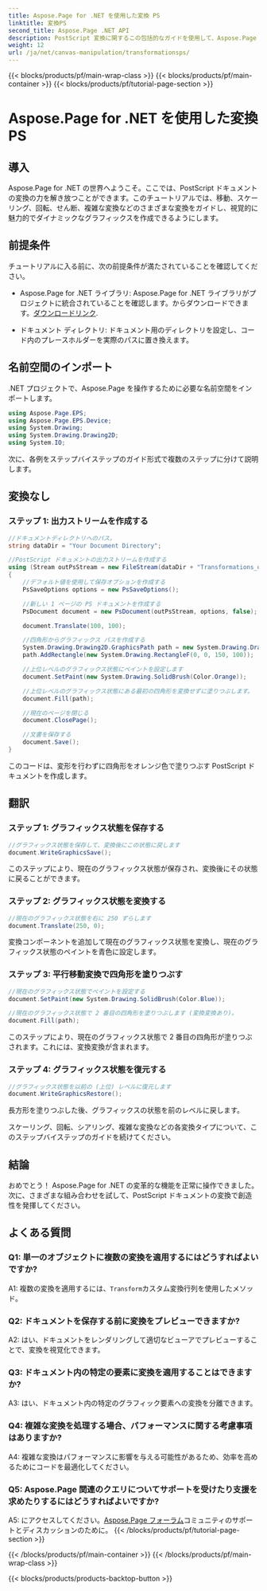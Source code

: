 ```yaml
---
title: Aspose.Page for .NET を使用した変換 PS
linktitle: 変換PS
second_title: Aspose.Page .NET API
description: PostScript 変換に関するこの包括的なガイドを使用して、Aspose.Page for .NET の可能性を解き放ちます。ダイナミックなグラフィックスを簡単に作成できます。
weight: 12
url: /ja/net/canvas-manipulation/transformationsps/
---
```


{{< blocks/products/pf/main-wrap-class >}}
{{< blocks/products/pf/main-container >}}
{{< blocks/products/pf/tutorial-page-section >}}

# Aspose.Page for .NET を使用した変換 PS

## 導入

Aspose.Page for .NET の世界へようこそ。ここでは、PostScript ドキュメントの変換の力を解き放つことができます。このチュートリアルでは、移動、スケーリング、回転、せん断、複雑な変換などのさまざまな変換をガイドし、視覚的に魅力的でダイナミックなグラフィックスを作成できるようにします。

## 前提条件

チュートリアルに入る前に、次の前提条件が満たされていることを確認してください。

-  Aspose.Page for .NET ライブラリ: Aspose.Page for .NET ライブラリがプロジェクトに統合されていることを確認します。からダウンロードできます。[ダウンロードリンク](https://releases.aspose.com/page/net/).

- ドキュメント ディレクトリ: ドキュメント用のディレクトリを設定し、コード内のプレースホルダーを実際のパスに置き換えます。

## 名前空間のインポート

.NET プロジェクトで、Aspose.Page を操作するために必要な名前空間をインポートします。

```csharp
using Aspose.Page.EPS;
using Aspose.Page.EPS.Device;
using System.Drawing;
using System.Drawing.Drawing2D;
using System.IO;
```

次に、各例をステップバイステップのガイド形式で複数のステップに分けて説明します。


## 変換なし

### ステップ 1: 出力ストリームを作成する

```csharp
//ドキュメントディレクトリへのパス。
string dataDir = "Your Document Directory";

//PostScript ドキュメントの出力ストリームを作成する
using (Stream outPsStream = new FileStream(dataDir + "Transformations_outPS.ps", FileMode.Create))
{
    //デフォルト値を使用して保存オプションを作成する
    PsSaveOptions options = new PsSaveOptions();

    //新しい 1 ページの PS ドキュメントを作成する
    PsDocument document = new PsDocument(outPsStream, options, false);

    document.Translate(100, 100);

    //四角形からグラフィックス パスを作成する
    System.Drawing.Drawing2D.GraphicsPath path = new System.Drawing.Drawing2D.GraphicsPath();
    path.AddRectangle(new System.Drawing.RectangleF(0, 0, 150, 100));

    //上位レベルのグラフィックス状態にペイントを設定します
    document.SetPaint(new System.Drawing.SolidBrush(Color.Orange));

    //上位レベルのグラフィックス状態にある最初の四角形を変換せずに塗りつぶします。
    document.Fill(path);

    //現在のページを閉じる
    document.ClosePage();

    //文書を保存する
    document.Save();
}
```

このコードは、変形を行わずに四角形をオレンジ色で塗りつぶす PostScript ドキュメントを作成します。

## 翻訳

### ステップ 1: グラフィックス状態を保存する

```csharp
//グラフィックス状態を保存して、変換後にこの状態に戻します
document.WriteGraphicsSave();
```

このステップにより、現在のグラフィックス状態が保存され、変換後にその状態に戻ることができます。

### ステップ 2: グラフィックス状態を変換する

```csharp
//現在のグラフィックス状態を右に 250 ずらします
document.Translate(250, 0);
```

変換コンポーネントを追加して現在のグラフィックス状態を変換し、現在のグラフィックス状態のペイントを青色に設定します。

### ステップ 3: 平行移動変換で四角形を塗りつぶす

```csharp
//現在のグラフィックス状態でペイントを設定する
document.SetPaint(new System.Drawing.SolidBrush(Color.Blue));

//現在のグラフィックス状態で 2 番目の四角形を塗りつぶします (変換変換あり)。
document.Fill(path);
```

このステップにより、現在のグラフィックス状態で 2 番目の四角形が塗りつぶされます。これには、変換変換が含まれます。

### ステップ 4: グラフィックス状態を復元する

```csharp
//グラフィックス状態を以前の (上位) レベルに復元します
document.WriteGraphicsRestore();
```

長方形を塗りつぶした後、グラフィックスの状態を前のレベルに戻します。

スケーリング、回転、シアリング、複雑な変換などの各変換タイプについて、このステップバイステップのガイドを続けてください。

## 結論

おめでとう！ Aspose.Page for .NET の変革的な機能を正常に操作できました。次に、さまざまな組み合わせを試して、PostScript ドキュメントの変換で創造性を発揮してください。

## よくある質問

### Q1: 単一のオブジェクトに複数の変換を適用するにはどうすればよいですか?

A1: 複数の変換を適用するには、`Transform`カスタム変換行列を使用したメソッド。

### Q2: ドキュメントを保存する前に変換をプレビューできますか?

A2: はい、ドキュメントをレンダリングして適切なビューアでプレビューすることで、変換を視覚化できます。

### Q3: ドキュメント内の特定の要素に変換を適用することはできますか?

A3: はい、ドキュメント内の特定のグラフィック要素への変換を分離できます。

### Q4: 複雑な変換を処理する場合、パフォーマンスに関する考慮事項はありますか?

A4: 複雑な変換はパフォーマンスに影響を与える可能性があるため、効率を高めるためにコードを最適化してください。

### Q5: Aspose.Page 関連のクエリについてサポートを受けたり支援を求めたりするにはどうすればよいですか?

 A5: にアクセスしてください。[Aspose.Page フォーラム](https://forum.aspose.com/c/page/39)コミュニティのサポートとディスカッションのために。
{{< /blocks/products/pf/tutorial-page-section >}}

{{< /blocks/products/pf/main-container >}}
{{< /blocks/products/pf/main-wrap-class >}}

{{< blocks/products/products-backtop-button >}}
